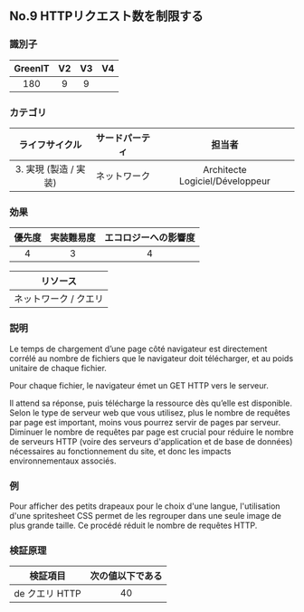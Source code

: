 ## No.9 HTTPリクエスト数を制限する

### 識別子

| GreenIT |  V2  |  V3  |  V4  |
|:-------:|:----:|:----:|:----:|
|   180   | 9  | 9  |      |

### カテゴリ

| ライフサイクル |  サードパーティ  |  担当者  |
|:---------:|:----:|:----:|
| 3. 実現 (製造 / 実装) | ネットワーク | Architecte Logiciel/Développeur |

### 効果

| 優先度 |      実装難易度       |  エコロジーへの影響度    |
|:-------------------:|:-------------------------:|:---------------------:|
| 4 | 3 | 4 |

|リソース                                      |
|:----------------------------------------------------------:|
| ネットワーク / クエリ    |

### 説明

Le temps de chargement d’une page côté navigateur est directement corrélé au nombre de fichiers que le navigateur doit télécharger,
et au poids unitaire de chaque fichier.

Pour chaque fichier, le navigateur émet un GET HTTP vers le serveur.

Il attend sa réponse, puis télécharge la ressource dès qu’elle est disponible. Selon le type de serveur web que vous utilisez,
plus le nombre de requêtes par page est important, moins vous pourrez servir de pages par serveur. 
Diminuer le nombre de requêtes par page est crucial pour réduire le nombre de serveurs HTTP (voire des serveurs d'application et de base de données) nécessaires au fonctionnement du site,
et donc les impacts environnementaux associés.

### 例

Pour afficher des petits drapeaux pour le choix d'une langue, l'utilisation d'une spritesheet CSS permet de les regrouper dans une seule image de plus grande taille.
Ce procédé réduit le nombre de requêtes HTTP.

### 検証原理

| 検証項目     | 次の値以下である   |  
|-------------------|:-------------------------:|
| de クエリ HTTP  | 40  |
